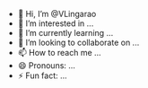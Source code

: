 - 👋 Hi, I’m @VLingarao
- 👀 I’m interested in ...
- 🌱 I’m currently learning ...
- 💞️ I’m looking to collaborate on ...
- 📫 How to reach me ...
- 😄 Pronouns: ...
- ⚡ Fun fact: ...

<!---
VLingarao/VLingarao is a ✨ special ✨ repository because its `README.md` (this file) appears on your GitHub profile.
You can click the Preview link to take a look at your changes.
--->
